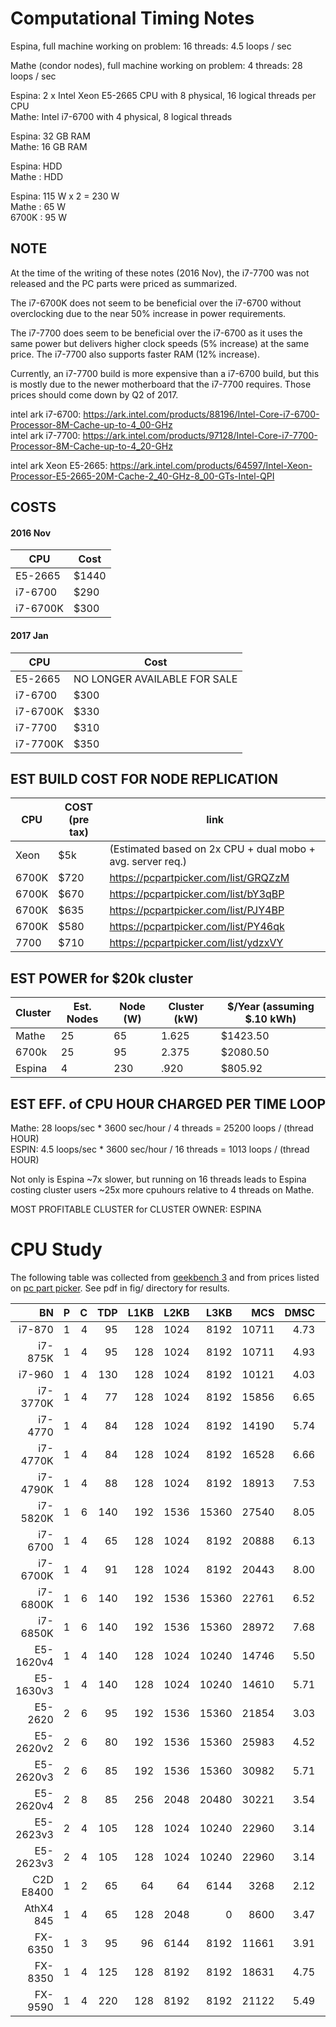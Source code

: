 Computational Timing Notes
==========================

Espina, full machine working on problem: 16 threads: 4.5 loops / sec

Mathe (condor nodes), full machine working on problem: 4 threads: 28 loops / sec

Espina: 2 x Intel Xeon E5-2665 CPU with 8 physical, 16 logical threads per CPU  
Mathe: Intel i7-6700 with 4 physical, 8 logical threads   

Espina: 32 GB RAM  
Mathe:  16 GB RAM  

Espina: HDD  
Mathe : HDD  

Espina: 115 W x 2 = 230 W  
Mathe : 65 W  
6700K : 95 W  

NOTE
----

At the time of the writing of these notes (2016 Nov), the i7-7700 was not
released and the PC parts were priced as summarized.

The i7-6700K does not seem to be beneficial over the i7-6700 without
overclocking due to the near 50% increase in power requirements.

The i7-7700 does seem to be beneficial over the i7-6700 as it uses the same
power but delivers higher clock speeds (5% increase) at the same price. The
i7-7700 also supports faster RAM (12% increase).

Currently, an i7-7700 build is more expensive than a i7-6700 build, but this is
mostly due to the newer motherboard that the i7-7700 requires. Those prices
should come down by Q2 of 2017.

intel ark i7-6700: https://ark.intel.com/products/88196/Intel-Core-i7-6700-Processor-8M-Cache-up-to-4_00-GHz  
intel ark i7-7700: https://ark.intel.com/products/97128/Intel-Core-i7-7700-Processor-8M-Cache-up-to-4_20-GHz  

intel ark Xeon E5-2665: https://ark.intel.com/products/64597/Intel-Xeon-Processor-E5-2665-20M-Cache-2_40-GHz-8_00-GTs-Intel-QPI  

COSTS
-----

#### 2016 Nov ####

 CPU     | Cost
---------|-------
 E5-2665 | $1440
i7-6700  | $290
i7-6700K | $300

#### 2017 Jan ####

 CPU      | Cost
----------|-----------------------------
 E5-2665  | NO LONGER AVAILABLE FOR SALE
 i7-6700  | $300
 i7-6700K | $330
 i7-7700  | $310
 i7-7700K | $350


EST BUILD COST FOR NODE REPLICATION
-----------------------------------

 CPU | COST (pre tax) | link
-----|----------------|--------------------------------------------------------
Xeon | $5k            | (Estimated based on 2x CPU + dual mobo + avg. server req.)  
6700K| $720           | https://pcpartpicker.com/list/GRQZzM  
6700K| $670           | https://pcpartpicker.com/list/bY3qBP  
6700K| $635           | https://pcpartpicker.com/list/PJY4BP  
6700K| $580           | https://pcpartpicker.com/list/PY46qk  
7700 | $710           | https://pcpartpicker.com/list/ydzxVY  


EST POWER for $20k cluster
--------------------------

Cluster | Est. Nodes | Node (W) | Cluster (kW)| $/Year (assuming $.10 kWh)
--------|------------|----------|-------------|-----------------------------
 Mathe  |     25     |     65   |   1.625     | $1423.50
 6700k  |     25     |     95   |   2.375     | $2080.50
 Espina |      4     |    230   |    .920     |  $805.92

EST EFF. of CPU HOUR CHARGED PER TIME LOOP
------------------------------------------
Mathe: 28  loops/sec * 3600 sec/hour /  4 threads = 25200 loops / (thread HOUR)  
ESPIN: 4.5 loops/sec * 3600 sec/hour / 16 threads =  1013 loops / (thread HOUR)  

Not only is Espina ~7x slower, but running on 16 threads leads to Espina
costing cluster users ~25x more cpuhours relative to 4 threads on Mathe.

MOST PROFITABLE CLUSTER for CLUSTER OWNER: ESPINA

CPU Study
=========

The following table was collected from [geekbench 3](https://browser.primatelabs.com/geekbench3/search)
 and from prices listed on [pc part picker](https://pcpartpicker.com/).
See pdf in fig/ directory for results.

BN        | P | C |TDP| L1KB | L2KB |  L3KB | MCS  | DMSC | DMMC | MPSC | MPMC | $ 
---------:|--:|--:|--:|-----:|-----:|------:|-----:|-----:|-----:|-----:|-----:|----:
i7-870    | 1 | 4 | 95| 128  | 1024 |  8192 | 10711| 4.73 | 21.5 | 2358 | 2473 | 230 
i7-875K   | 1 | 4 | 95| 128  | 1024 |  8192 | 10711| 4.93 | 21.9 | 2180 | 2729 | 340
i7-960    | 1 | 4 |130| 128  | 1024 |  8192 | 10121| 4.03 | 18.0 | 2948 | 3595 | 320
i7-3770K  | 1 | 4 | 77| 128  | 1024 |  8192 | 15856| 6.65 | 28.6 | 3436 | 3673 | 480
i7-4770   | 1 | 4 | 84| 128  | 1024 |  8192 | 14190| 5.74 | 25.0 | 3295 | 3639 | 320
i7-4770K  | 1 | 4 | 84| 128  | 1024 |  8192 | 16528| 6.66 | 30.9 | 4127 | 4977 | 350
i7-4790K  | 1 | 4 | 88| 128  | 1024 |  8192 | 18913| 7.53 | 35.1 | 4406 | 5042 | 370
i7-5820K  | 1 | 6 |140| 192  | 1536 | 15360 | 27540| 8.05 | 47.8 | 4320 | 7157 | 390
i7-6700   | 1 | 4 | 65| 128  | 1024 |  8192 | 20888| 6.13 | 31.2 | 6995 | 7632 | 300
i7-6700K  | 1 | 4 | 91| 128  | 1024 |  8192 | 20443| 8.00 | 37.3 | 5421 | 5921 | 330
i7-6800K  | 1 | 6 |140| 192  | 1536 | 15360 | 22761| 6.52 | 44.8 | 3463 | 6214 | 440
i7-6850K  | 1 | 6 |140| 192  | 1536 | 15360 | 28972| 7.68 | 52.8 | 3459 | 6405 | 600
E5-1620v4 | 1 | 4 |140| 128  | 1024 | 10240 | 14746| 5.50 | 24.3 | 2745 | 4901 | 310
E5-1630v3 | 1 | 4 |140| 128  | 1024 | 10240 | 14610| 5.71 | 25.0 | 3125 | 4075 | 400
E5-2620   | 2 | 6 | 95| 192  | 1536 | 15360 | 21854| 3.03 | 42.1 | 2273 | 4586 | 400
E5-2620v2 | 2 | 6 | 80| 192  | 1536 | 15360 | 25983| 4.52 | 53.4 | 2145 | 5327 | 410
E5-2620v3 | 2 | 6 | 85| 192  | 1536 | 15360 | 30982| 5.71 | 55.2 | 3233 | 6504 | 440
E5-2620v4 | 2 | 8 | 85| 256  | 2048 | 20480 | 30221| 3.54 | 64.5 | 1978 | 2493 | 440
E5-2623v3 | 2 | 4 |105| 128  | 1024 | 10240 | 22960| 3.14 | 25.4 | 2690 | 3534 | 530
E5-2623v3 | 2 | 4 |105| 128  | 1024 | 10240 | 22960| 3.14 | 25.4 | 2690 | 3534 | 530
C2D E8400 | 1 | 2 | 65|  64  |   64 |  6144 |  3268| 2.12 | 4.12 |  597 |  564 |  15
AthX4 845 | 1 | 4 | 65| 128  | 2048 |     0 |  8600| 3.47 | 12.4 | 2312 | 3050 |  70
FX-6350   | 1 | 3 | 95|  96  | 6144 |  8192 | 11661| 3.91 | 21.1 | 2066 | 2661 | 120
FX-8350   | 1 | 4 |125| 128  | 8192 |  8192 | 18631| 4.75 | 34.3 | 2566 | 3240 | 150
FX-9590   | 1 | 4 |220| 128  | 8192 |  8192 | 21122| 5.49 | 39.7 | 3052 | 3726 | 190

